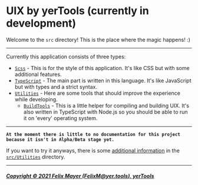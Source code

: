 # UIX by yerTools (currently in development)

Welcome to the `src` directory! This is the place where the magic happens! :)

---

Currently this application consists of three types:
- [`Scss`](/src/Scss/) - This is for the style of this application. It's like CSS but with some additional features.
- [`TypeScript`](/src/TypeScript/) - The main part is written in this language. It's like JavaScript but with types and a strict syntax.
- [`Utilities`](/src/Utilities/) - Here are some tools that should improve the experience while developing.
    - [`BuildTools`](/src/Utilities/BuildTools/) - This is a little helper for compiling and building UIX. It's also written in TypeScript with Node.js so you should be able to run it on 'every' operating system.
    
---

**`At the moment there is little to no documentation for this project because it isn't in Alpha/Beta stage yet.`**

If you want to try it anyways, there is some [additional information](/src/Utilities/README.md) in the [`src/Utilities`](/src/Utilities/) directory.

---

##### [Copyright © 2021 Felix Mayer (FelixM@yer.tools), yerTools](/LICENSE.md)